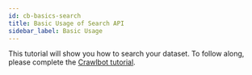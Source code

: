```yaml
---
id: cb-basics-search
title: Basic Usage of Search API
sidebar_label: Basic Usage
---
```


This tutorial will show you how to search your dataset. To follow along, please complete the [Crawlbot tutorial](cb-basics-cb).